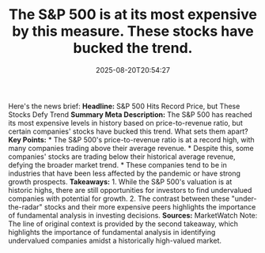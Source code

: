 ﻿---
title: "The S&P 500 is at its most expensive by this measure. These stocks have bucked the trend."
date: "2025-08-20T20:54:27"
category: "Markets"
summary: ""
slug: "the sp 500 is at its most expensive by this measure these st"
source_urls:
  - "https://www.marketwatch.com/story/the-s-p-500-is-at-its-most-expensive-by-this-measure-these-stocks-have-bucked-the-trend-16fac7be?mod=mw_rss_topstories"
seo:
  title: "The S&P 500 is at its most expensive by this measure. These stocks have bucked the trend. | Hash n Hedge"
  description: ""
  keywords: ["news", "markets", "brief"]
---
Here's the news brief:  **Headline:** S&P 500 Hits Record Price, but These Stocks Defy Trend  **Summary Meta Description:** The S&P 500 has reached its most expensive levels in history based on price-to-revenue ratio, but certain companies' stocks have bucked this trend. What sets them apart?  **Key Points:**  * The S&P 500's price-to-revenue ratio is at a record high, with many companies trading above their average revenue. * Despite this, some companies' stocks are trading below their historical average revenue, defying the broader market trend. * These companies tend to be in industries that have been less affected by the pandemic or have strong growth prospects.  **Takeaways:**  1. While the S&P 500's valuation is at historic highs, there are still opportunities for investors to find undervalued companies with potential for growth. 2. The contrast between these "under-the-radar" stocks and their more expensive peers highlights the importance of fundamental analysis in investing decisions.  **Sources:** MarketWatch  Note: The line of original context is provided by the second takeaway, which highlights the importance of fundamental analysis in identifying undervalued companies amidst a historically high-valued market. 
